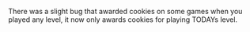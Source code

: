 There was a slight bug that awarded cookies on some games when you played any level, it now only awards cookies for playing TODAYs level.